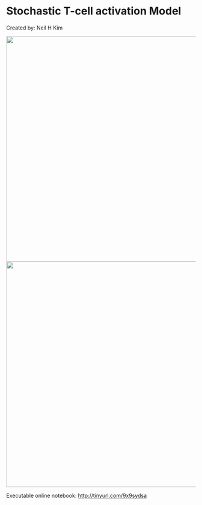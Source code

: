 # Stochastic T-cell activation Model
Created by: Neil H Kim

<img src="https://i.imgur.com/MAJZywf.png" width="600">  
<img src="https://i.imgur.com/SsFsMJI.png" width="600">

Executable online notebook: http://tinyurl.com/9x9sydsa
